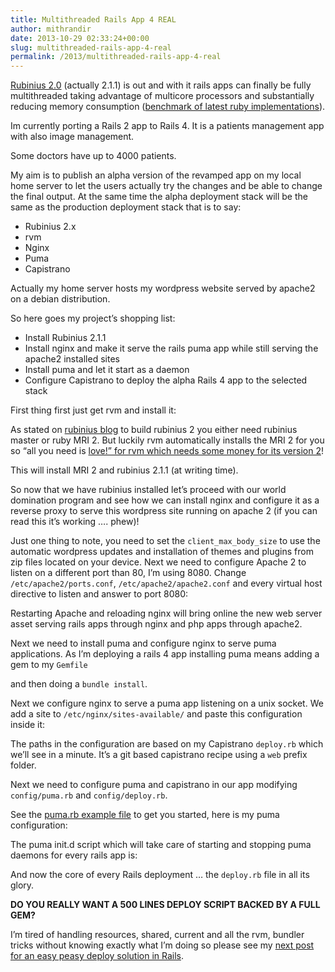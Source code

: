 ```yaml
---
title: Multithreaded Rails App 4 REAL
author: mithrandir
date: 2013-10-29 02:33:24+00:00
slug: multithreaded-rails-app-4-real
permalink: /2013/multithreaded-rails-app-4-real
---
```

[Rubinius 2.0][1] (actually 2.1.1) is out and with it rails apps can finally be fully multithreaded taking advantage of multicore processors and substantially reducing memory consumption ([benchmark of latest ruby implementations][2]).

Im currently porting a Rails 2 app to Rails 4. It is a patients management app with also image management.

Some doctors have up to 4000 patients.

My aim is to publish an alpha version of the revamped app on my local home server to let the users actually try the changes and be able to change the final output. At the same time the alpha deployment stack will be the same as the production deployment stack that is to say:

  * Rubinius 2.x
  * rvm
  * Nginx
  * Puma
  * Capistrano

Actually my home server hosts my wordpress website served by apache2 on a debian distribution.

So here goes my project&#8217;s shopping list:

  * Install Rubinius 2.1.1
  * Install nginx and make it serve the rails puma app while still serving the apache2 installed sites
  * Install puma and let it start as a daemon
  * Configure Capistrano to deploy the alpha Rails 4 app to the selected stack

First thing first just get rvm and install it:

As stated on <a href="http://rubini.us/2013/09/22/ready-set/" target="_blank">rubinius blog</a> to build rubinius 2 you either need rubinius master or ruby MRI 2. But luckily rvm automatically installs the MRI 2 for you so &#8220;all you need is <a href="http://rvm.io" target="_blank">love!&#8221; for rvm which needs some money for its version 2</a>!

This will install MRI 2 and rubinius 2.1.1 (at writing time).

So now that we have rubinius installed let&#8217;s proceed with our world domination program and see how we can install nginx and configure it as a reverse proxy to serve this wordpress site running on apache 2 (if you can read this it&#8217;s working …. phew)!

Just one thing to note, you need to set the `client_max_body_size` to use the automatic wordpress updates and installation of themes and plugins from zip files located on your device. Next we need to configure Apache 2 to listen on a different port than 80, I&#8217;m using 8080. Change `/etc/apache2/ports.conf`, `/etc/apache2/apache2.conf` and every virtual host directive to listen and answer to port 8080:

Restarting Apache and reloading nginx will bring online the new web server asset serving rails apps through nginx and php apps through apache2.

Next we need to install puma and configure nginx to serve puma applications. As I&#8217;m deploying a rails 4 app installing puma means adding a gem to my `Gemfile`

and then doing a `bundle install`.

Next we configure nginx to serve a puma app listening on a unix socket. We add a site to `/etc/nginx/sites-available/` and paste this configuration inside it:



The paths in the configuration are based on my Capistrano `deploy.rb` which we&#8217;ll see in a minute. It&#8217;s a git based capistrano recipe using a `web` prefix folder.

Next we need to configure puma and capistrano in our app modifying `config/puma.rb` and `config/deploy.rb`.

See the <a href="https://github.com/puma/puma/blob/master/examples/config.rb" target="_blank">puma.rb example file</a> to get you started, here is my puma configuration:



The puma init.d script which will take care of starting and stopping puma daemons for every rails app is:



And now the core of every Rails deployment &#8230; the `deploy.rb` file in all its glory.

**DO YOU REALLY WANT A 500 LINES DEPLOY SCRIPT BACKED BY A FULL GEM?**

I&#8217;m tired of handling resources, shared, current and all the rvm, bundler tricks without knowing exactly what I&#8217;m doing so please see my [next post for an easy peasy deploy solution in Rails][3].

 [1]: http://rubini.us/2013/10/04/rubinius-2-0-released/
 [2]: http://miguelcamba.com/blog/2013/10/05/benchmarking-the-ruby-2-dot-1-and-rubinius-2-dot-0/
 [3]: http://thinkingco.de/2013/uncategorized/easy-peasy-deploy

